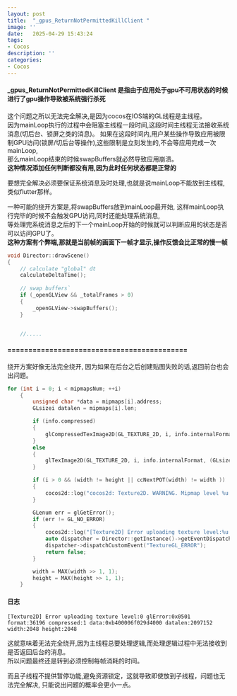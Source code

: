```yaml
---
layout: post
title:  "_gpus_ReturnNotPermittedKillClient "
image: ''
date:   2025-04-29 15:43:24
tags:
- Cocos
description: ''
categories: 
- Cocos
---
```

#### _gpus_ReturnNotPermittedKillClient 是指由于应用处于gpu不可用状态的时候进行了gpu操作导致被系统强行杀死

这个问题之所以无法完全解决,是因为cocos在IOS端的GL线程是主线程。  
因为mainLoop执行的过程中会阻塞主线程一段时间,这段时间主线程无法接收系统消息(切后台、锁屏之类的消息)。 
如果在这段时间内,用户某些操作导致应用被限制GPU访问(锁屏/切后台等操作),这些限制是立刻发生的,不会等应用完成一次mainLoop,  
那么mainLoop结束的时候swapBuffers就必然导致应用崩溃。  
__这种情况添加任何判断都没有用,因为此时任何状态都是正常的__

要想完全解决必须要保证系统消息及时处理,也就是说mainLoop不能放到主线程,类似flutter那样。


一种可能的绕开方案是,将swapBuffers放到mainLoop最开始,
这样mainLoop执行完毕的时候不会触发GPU访问,同时还能处理系统消息,  
等处理完系统消息之后的下一个mainLoop开始的时候就可以判断应用的状态是否可以访问GPU了。  
__这种方案有个弊端,那就是当前帧的画面下一帧才显示,操作反馈会比正常的慢一帧__
```c++
void Director::drawScene()
{
    // calculate "global" dt
    calculateDeltaTime();
    
    // swap buffers`
    if (_openGLView && _totalFrames > 0)
    {
        _openGLView->swapBuffers();
    }


    //.....
```

#### ===========================================
绕开方案好像无法完全绕开,
因为如果在后台之后创建贴图失败的话,返回前台也会出问题。
```c++
for (int i = 0; i < mipmapsNum; ++i)
    {
        unsigned char *data = mipmaps[i].address;
        GLsizei datalen = mipmaps[i].len;

        if (info.compressed)
        {
            glCompressedTexImage2D(GL_TEXTURE_2D, i, info.internalFormat, (GLsizei)width, (GLsizei)height, 0, datalen, data);
        }
        else
        {
            glTexImage2D(GL_TEXTURE_2D, i, info.internalFormat, (GLsizei)width, (GLsizei)height, 0, info.format, info.type, data);
        }

        if (i > 0 && (width != height || ccNextPOT(width) != width ))
        {
            cocos2d::log("cocos2d: Texture2D. WARNING. Mipmap level %u is not squared. Texture won't render correctly. width=%d != height=%d", i, width, height);
        }

        GLenum err = glGetError();
        if (err != GL_NO_ERROR)
        {
			cocos2d::log("[Texture2D] Error uploading texture level:%u glError:0x%04X format:%d compressed:%d data:%p datalen:%d width:%d height:%d", i, err, info.internalFormat, info.compressed, data, datalen, width, height);
			auto dispatcher = Director::getInstance()->getEventDispatcher();
			dispatcher->dispatchCustomEvent("TextureGL_ERROR");
            return false;
        }

        width = MAX(width >> 1, 1);
        height = MAX(height >> 1, 1);
    }
```
#### 日志
```
[Texture2D] Error uploading texture level:0 glError:0x0501 format:36196 compressed:1 data:0xb400006f029d4000 datalen:2097152 width:2048 height:2048
```
这就意味着无法完全绕开,因为主线程总要处理逻辑,而处理逻辑过程中无法接收到是否返回后台的消息。  
所以问题最终还是转到必须控制每帧消耗的时间。  

而且子线程不提供暂停功能,避免资源锁定，这就导致即使放到子线程，问题也无法完全解决,
只能说出问题的概率会更小一点。


